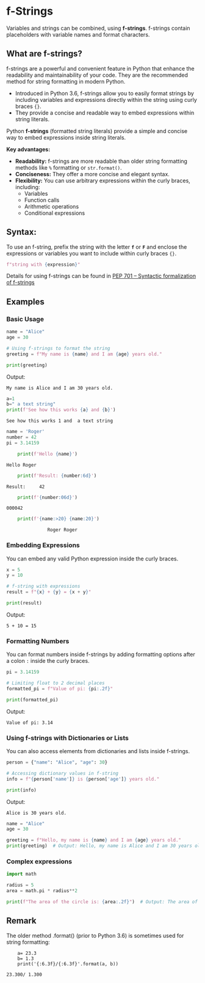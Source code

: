 # f-Strings

Variables and strings can be combined, using **f-strings**. f-strings contain placeholders with variable names and format characters. 

## What are f-strings?

f-strings are a powerful and convenient feature in Python that enhance the readability and maintainability of your code. They are the recommended method for string formatting in modern Python.

* Introduced in Python 3.6, f-strings allow you to easily format strings by including variables and expressions directly within the string using curly braces `{}`.
* They provide a concise and readable way to embed expressions within string literals.

Python **f-strings** (formatted string literals) provide a simple and concise way to embed expressions inside string literals. 

**Key advantages:**

* **Readability:** f-strings are more readable than older string formatting methods like `%` formatting or `str.format()`.
* **Conciseness:** They offer a more concise and elegant syntax.
* **Flexibility:** You can use arbitrary expressions within the curly braces, including:
    * Variables
    * Function calls
    * Arithmetic operations
    * Conditional expressions


## Syntax:

To use an f-string, prefix the string with the letter **`f`** or **`F`** and enclose the expressions or variables you want to include within curly braces `{}`.

```python
f"string with {expression}"
```

Details for using f-strings can be found in [PEP 701 – Syntactic formalization of f-strings](https://peps.python.org/pep-0701/)


## Examples

### Basic Usage
```python
name = "Alice"
age = 30

# Using f-strings to format the string
greeting = f"My name is {name} and I am {age} years old."

print(greeting)
```
Output:
```
My name is Alice and I am 30 years old.
```



```python
a=1
b=" a text string"
print(f'See how this works {a} and {b}')
```

    See how this works 1 and  a text string



```python
name = 'Roger'
number = 42
pi = 3.14159
```


```python
    print(f'Hello {name}')
```

    Hello Roger



```python
    print(f'Result: {number:6d}')
```

    Result:     42



```python
    print(f'{number:06d}')
```

    000042



```python
    print(f'{name:>20} {name:20}')
```

                   Roger Roger               




### Embedding Expressions
You can embed any valid Python expression inside the curly braces.

```python
x = 5
y = 10

# f-string with expressions
result = f"{x} + {y} = {x + y}"

print(result)
```

Output:

```
5 + 10 = 15
```

### Formatting Numbers
You can format numbers inside f-strings by adding formatting options after a colon `:` inside the curly braces.

```python
pi = 3.14159

# Limiting float to 2 decimal places
formatted_pi = f"Value of pi: {pi:.2f}"

print(formatted_pi)
```

Output:
```
Value of pi: 3.14
```

### Using f-strings with Dictionaries or Lists
You can also access elements from dictionaries and lists inside f-strings.

```python
person = {"name": "Alice", "age": 30}

# Accessing dictionary values in f-string
info = f"{person['name']} is {person['age']} years old."

print(info)
```

Output:
```
Alice is 30 years old.
```


```python
name = "Alice"
age = 30

greeting = f"Hello, my name is {name} and I am {age} years old." 
print(greeting)  # Output: Hello, my name is Alice and I am 30 years old.
```



### Complex expressions

```python
import math

radius = 5
area = math.pi * radius**2

print(f"The area of the circle is: {area:.2f}")  # Output: The area of the circle is: 78.54
```

## Remark

The older method .format() (prior to Python 3.6) is sometimes used for string formatting:

```
    a= 23.3
    b= 1.3
    print('{:6.3f}/{:6.3f}'.format(a, b))

23.300/ 1.300
```